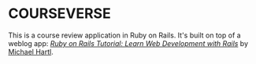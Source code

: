 # COURSEVERSE

This is a course review application in Ruby on Rails. It's built on top of a weblog app:
[*Ruby on Rails Tutorial: Learn Web Development with Rails*](http://railstutorial.org/)
by [Michael Hartl](http://michaelhartl.com/). 
